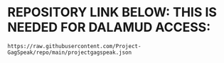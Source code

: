 # REPOSITORY LINK BELOW: THIS IS NEEDED FOR DALAMUD ACCESS:
```
https://raw.githubusercontent.com/Project-GagSpeak/repo/main/projectgagspeak.json
```
